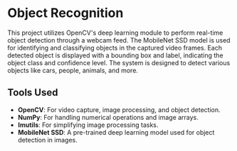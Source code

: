# Object Recognition

This project utilizes OpenCV's deep learning module to perform real-time object detection through a webcam feed. The MobileNet SSD model is used for identifying and classifying objects in the captured video frames. Each detected object is displayed with a bounding box and label, indicating the object class and confidence level. The system is designed to detect various objects like cars, people, animals, and more.

## Tools Used
- **OpenCV**: For video capture, image processing, and object detection.
- **NumPy**: For handling numerical operations and image arrays.
- **Imutils**: For simplifying image processing tasks.
- **MobileNet SSD**: A pre-trained deep learning model used for object detection in images.
